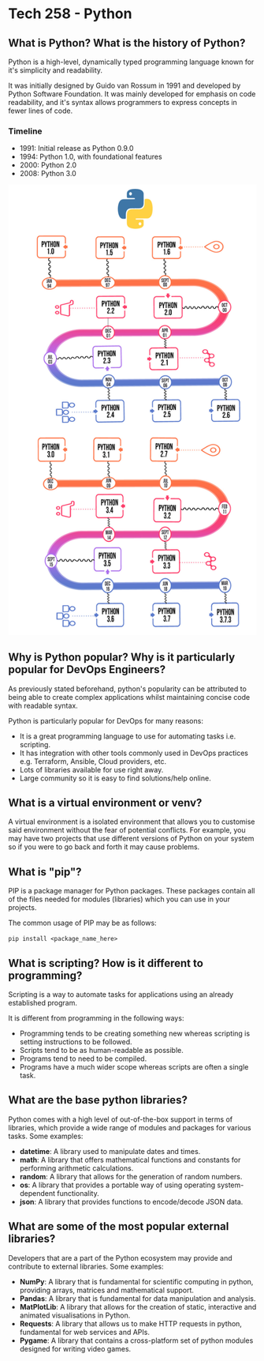# Tech 258 - Python

## What is Python? What is the history of Python?
Python is a high-level, dynamically typed programming language known for it's simplicity and readability. 

It was initially designed by Guido van Rossum in 1991 and developed by Python Software Foundation. It was mainly developed for emphasis on code readability, and it's syntax allows programmers to express concepts in fewer lines of code.

### Timeline
- 1991: Initial release as Python 0.9.0
- 1994: Python 1.0, with foundational features
- 2000: Python 2.0
- 2008: Python 3.0

![Alt text](/images/python_timeline.jpg "Python Timeline")
## Why is Python popular? Why is it particularly popular for DevOps Engineers?
As previously stated beforehand, python's popularity can be attributed to being able to create complex applications whilst maintaining concise code with readable syntax.

Python is particularly popular for DevOps for many reasons: 
    
- It is a great programming language to use for automating tasks i.e. scripting.
- It has integration with other tools commonly used in DevOps practices e.g. Terraform, Ansible, Cloud providers, etc.
- Lots of libraries available for use right away.
- Large community so it is easy to find solutions/help online.

## What is a virtual environment or venv?
A virtual environment is a isolated environment that allows you to customise said environment without the fear of potential conflicts. For example, you may have two projects that use different versions of Python on your system so if you were to go back and forth it may cause problems.
## What is "pip"?
PIP is a package manager for Python packages. These packages contain all of the files needed for modules (libraries) which you can use in your projects.

The common usage of PIP may be as follows:

`pip install <package_name_here>`
## What is scripting? How is it different to programming?
Scripting is a way to automate tasks for applications using an already established program. 

It is different from programming in the following ways:

- Programming tends to be creating something new whereas scripting is setting instructions to be followed.
- Scripts tend to be as human-readable as possible.
- Programs tend to need to be compiled.
- Programs have a much wider scope whereas scripts are often a single task.

## What are the base python libraries?
Python comes with a high level of out-of-the-box support in terms of libraries, which provide a wide range of modules and packages for various tasks. Some examples:

- **datetime**: A library used to manipulate dates and times.
- **math**: A library that offers mathematical functions and constants for performing arithmetic calculations.
- **random**: A library that allows for the generation of random numbers.
- **os**: A library that provides a portable way of using operating system-dependent functionality.
- **json**: A library that provides functions to encode/decode JSON data.

## What are some of the most popular external libraries?
Developers that are a part of the Python ecosystem may provide and contribute to external libraries. Some examples:

- **NumPy**: A library that is fundamental for scientific computing in python, providing arrays, matrices and mathematical support.
- **Pandas**: A library that is fundamental for data manipulation and analysis.
- **MatPlotLib**: A library that allows for the creation of static, interactive and animated visualisations in Python.
- **Requests**: A library that allows us to make HTTP requests in python, fundamental for web services and APIs.
- **Pygame**: A library that contains a cross-platform set of python modules designed for writing video games.
